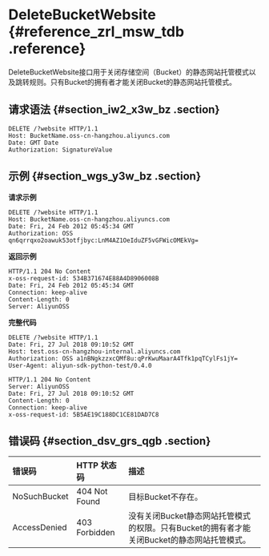 # DeleteBucketWebsite {#reference_zrl_msw_tdb .reference}

DeleteBucketWebsite接口用于关闭存储空间（Bucket）的静态网站托管模式以及跳转规则。只有Bucket的拥有者才能关闭Bucket的静态网站托管模式。

## 请求语法 {#section_iw2_x3w_bz .section}

```
DELETE /?website HTTP/1.1
Host: BucketName.oss-cn-hangzhou.aliyuncs.com
Date: GMT Date
Authorization: SignatureValue
```

## 示例 {#section_wgs_y3w_bz .section}

**请求示例**

```
DELETE /?website HTTP/1.1
Host: BucketName.oss-cn-hangzhou.aliyuncs.com 
Date: Fri, 24 Feb 2012 05:45:34 GMT  
Authorization: OSS qn6qrrqxo2oawuk53otfjbyc:LnM4AZ1OeIduZF5vGFWicOMEkVg=

```

**返回示例**

```
HTTP/1.1 204 No Content 
x-oss-request-id: 534B371674E88A4D8906008B
Date: Fri, 24 Feb 2012 05:45:34 GMT
Connection: keep-alive
Content-Length: 0  
Server: AliyunOSS
```

**完整代码**

```
DELETE /?website HTTP/1.1
Date: Fri, 27 Jul 2018 09:10:52 GMT
Host: test.oss-cn-hangzhou-internal.aliyuncs.com
Authorization: OSS a1nBNgkzzxcQMf8u:qPrKwuMaarA4Tfk1pqTCylFs1jY=
User-Agent: aliyun-sdk-python-test/0.4.0

HTTP/1.1 204 No Content
Server: AliyunOSS
Date: Fri, 27 Jul 2018 09:10:52 GMT
Content-Length: 0
Connection: keep-alive
x-oss-request-id: 5B5AE19C188DC1CE81DAD7C8
```

## 错误码 {#section_dsv_grs_qgb .section}

|错误码|HTTP 状态码|描述|
|:--|:-------|:-|
|NoSuchBucket|404 Not Found|目标Bucket不存在。|
|AccessDenied|403 Forbidden|没有关闭Bucket静态网站托管模式的权限。只有Bucket的拥有者才能关闭Bucket的静态网站托管模式。|

